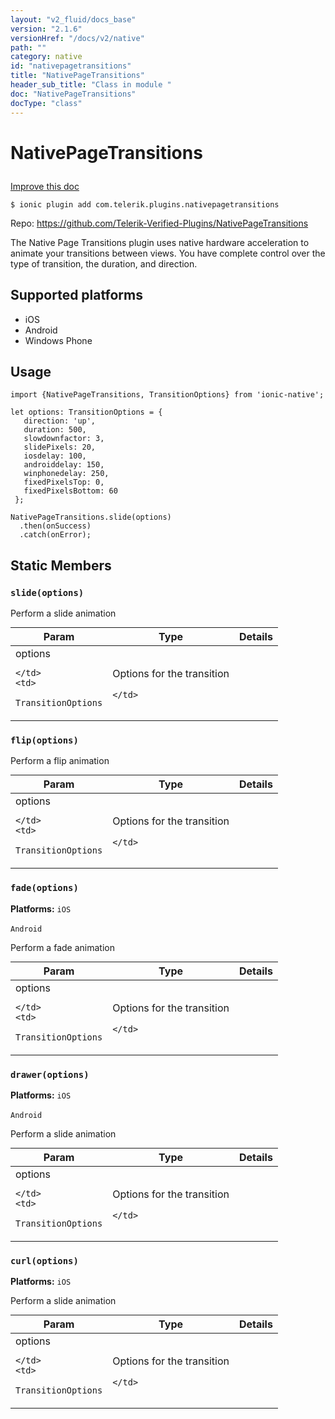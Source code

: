 ```yaml
---
layout: "v2_fluid/docs_base"
version: "2.1.6"
versionHref: "/docs/v2/native"
path: ""
category: native
id: "nativepagetransitions"
title: "NativePageTransitions"
header_sub_title: "Class in module "
doc: "NativePageTransitions"
docType: "class"
---
```








<h1 class="api-title">
  
  NativePageTransitions
  

  

  

</h1>

<a class="improve-v2-docs" href="http://github.com/driftyco/ionic-native/edit/master/src/plugins/native-page-transitions.ts#L0">
  Improve this doc
</a>



<!-- decorators -->


<pre><code>$ ionic plugin add com.telerik.plugins.nativepagetransitions</code></pre>
<p>Repo:
  <a href="https://github.com/Telerik-Verified-Plugins/NativePageTransitions">
    https://github.com/Telerik-Verified-Plugins/NativePageTransitions
  </a>
</p>

<!-- description -->

<p>The Native Page Transitions plugin uses native hardware acceleration to animate your transitions between views. You have complete control over the type of transition, the duration, and direction.</p>


<!-- @platforms tag -->
<h2>Supported platforms</h2>

<ul>
  <li>iOS</li><li>Android</li><li>Windows Phone</li>
</ul>

<!-- @platforms tag end -->


<!-- @usage tag -->

<h2>Usage</h2>

<pre><code>import {NativePageTransitions, TransitionOptions} from &#39;ionic-native&#39;;

let options: TransitionOptions = {
   direction: &#39;up&#39;,
   duration: 500,
   slowdownfactor: 3,
   slidePixels: 20,
   iosdelay: 100,
   androiddelay: 150,
   winphonedelay: 250,
   fixedPixelsTop: 0,
   fixedPixelsBottom: 60
 };

NativePageTransitions.slide(options)
  .then(onSuccess)
  .catch(onError);
</code></pre>




<!-- @property tags -->


<h2>Static Members</h2>

<div id="slide"></div>
<h3><code>slide(options)</code>
  
</h3>


Perform a slide animation


<table class="table param-table" style="margin:0;">
  <thead>
  <tr>
    <th>Param</th>
    <th>Type</th>
    <th>Details</th>
  </tr>
  </thead>
  <tbody>
  
  <tr>
    <td>
      options
      
      
    </td>
    <td>
      
<code>TransitionOptions</code>
    </td>
    <td>
      <p>Options for the transition</p>

      
    </td>
  </tr>
  
  </tbody>
</table>







<div id="flip"></div>
<h3><code>flip(options)</code>
  
</h3>


Perform a flip animation


<table class="table param-table" style="margin:0;">
  <thead>
  <tr>
    <th>Param</th>
    <th>Type</th>
    <th>Details</th>
  </tr>
  </thead>
  <tbody>
  
  <tr>
    <td>
      options
      
      
    </td>
    <td>
      
<code>TransitionOptions</code>
    </td>
    <td>
      <p>Options for the transition</p>

      
    </td>
  </tr>
  
  </tbody>
</table>







<div id="fade"></div>
<h3><code>fade(options)</code>
  
</h3>


<p>
  <b>Platforms:</b>
  <code>iOS</code>&nbsp;
  
  <code>Android</code>&nbsp;
  </p>



Perform a fade animation


<table class="table param-table" style="margin:0;">
  <thead>
  <tr>
    <th>Param</th>
    <th>Type</th>
    <th>Details</th>
  </tr>
  </thead>
  <tbody>
  
  <tr>
    <td>
      options
      
      
    </td>
    <td>
      
<code>TransitionOptions</code>
    </td>
    <td>
      <p>Options for the transition</p>

      
    </td>
  </tr>
  
  </tbody>
</table>







<div id="drawer"></div>
<h3><code>drawer(options)</code>
  
</h3>


<p>
  <b>Platforms:</b>
  <code>iOS</code>&nbsp;
  
  <code>Android</code>&nbsp;
  </p>



Perform a slide animation


<table class="table param-table" style="margin:0;">
  <thead>
  <tr>
    <th>Param</th>
    <th>Type</th>
    <th>Details</th>
  </tr>
  </thead>
  <tbody>
  
  <tr>
    <td>
      options
      
      
    </td>
    <td>
      
<code>TransitionOptions</code>
    </td>
    <td>
      <p>Options for the transition</p>

      
    </td>
  </tr>
  
  </tbody>
</table>







<div id="curl"></div>
<h3><code>curl(options)</code>
  
</h3>


<p>
  <b>Platforms:</b>
  <code>iOS</code>&nbsp;
  </p>



Perform a slide animation


<table class="table param-table" style="margin:0;">
  <thead>
  <tr>
    <th>Param</th>
    <th>Type</th>
    <th>Details</th>
  </tr>
  </thead>
  <tbody>
  
  <tr>
    <td>
      options
      
      
    </td>
    <td>
      
<code>TransitionOptions</code>
    </td>
    <td>
      <p>Options for the transition</p>

      
    </td>
  </tr>
  
  </tbody>
</table>








<!-- methods on the class -->



<!-- other classes -->

<!-- end other classes -->

<!-- interfaces -->

<!-- end interfaces -->

<!-- related link --><!-- end content block -->


<!-- end body block -->

